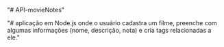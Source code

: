 "# API-movieNotes" 

"# aplicação em Node.js onde o usuário cadastra um filme, preenche com algumas informações (nome, descrição, nota) e cria tags relacionadas a ele."